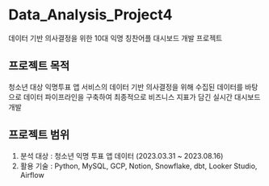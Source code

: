 # Data_Analysis_Project4
데이터 기반 의사결정을 위한 10대 익명 칭찬어플 대시보드 개발 프로젝트

## 프로젝트 목적
청소년 대상 익명투표 앱 서비스의 데이터 기반 의사결정을 위해 수집된 데이터를 바탕으로 데이터 파이프라인을 구축하여 최종적으로 비즈니스 지표가 담긴 실시간 대시보드 개발

## 프로젝트 범위
1. 분석 대상 : 청소년 익명 투표 앱 데이터 (2023.03.31 ~ 2023.08.16)
2. 활용 기술 : Python, MySQL, GCP, Notion, Snowflake, dbt, Looker Studio, Airflow

